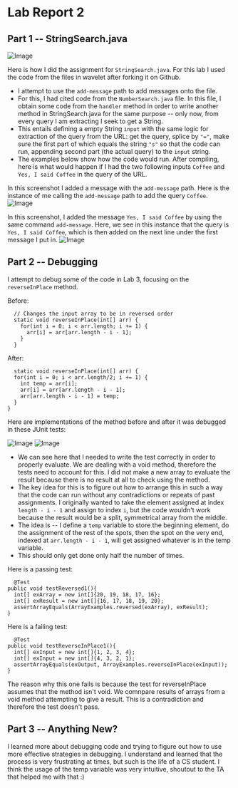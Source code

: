 # Lab Report 2

## Part 1 -- StringSearch.java 

![Image](https://ichbinethan.github.io/cse15l-lab-reports/cse15Lab2stringSearch.png)

Here is how I did the assignment for  `StringSearch.java`. For this lab I used the code from the files in wavelet after forking it on Github. 

* I attempt to use the `add-message` path to add messages onto the file. 
* For this, I had cited code from the `NumberSearch.java` file. In this file, I obtain some code from the  `handler` method in order to write another method in StringSearch.java for the same purpose -- only now, from every query I am extracting I seek to get a String. 
*  This entails defining a empty String `input` with the same logic for extraction of the query from the URL: get the query, splice by `"="`, make sure the first part of which equals the string `"s"` so that the code can run, appending second part (the actual query) to the `input` string. 
* The examples below show how the code would run. After compiling, here is what would happen if I had the two following inputs `Coffee` and  `Yes, I said Coffee` in the query of the URL. 

In this screenshot I added a message with the `add-message` path. Here is the instance of me calling the `add-message` path to add the query `Coffee`.  
![Image](https://ichbinethan.github.io/cse15l-lab-reports/cse15Lab2coffee.png)

In this screenshot, I added the message `Yes, I said Coffee` by using the same command `add-message`. Here, we see in this instance that the query is `Yes, I said Coffee`, which is then added on the next line under the first message I put in. 
![Image](https://ichbinethan.github.io/cse15l-lab-reports/cse15Lab2coffeeMore.png)

## Part 2 -- Debugging

I attempt to debug some of the code in Lab 3, focusing on the `reverseInPlace` method. 

Before:
```
  // Changes the input array to be in reversed order
  static void reverseInPlace(int[] arr) {
    for(int i = 0; i < arr.length; i += 1) {
      arr[i] = arr[arr.length - i - 1];
    }
  } 
  ```
  
  After:
  ```
    static void reverseInPlace(int[] arr) {
    for(int i = 0; i < arr.length/2; i += 1) {
      int temp = arr[i];
      arr[i] = arr[arr.length - i - 1];
      arr[arr.length - i - 1] = temp;
    } 
  }
  ```
  
  Here are implementations of the method before and after it was debugged in these JUnit tests:
  
  ![Image](https://ichbinethan.github.io/cse15l-lab-reports/cse15Lab2fail.png)
  ![Image](https://ichbinethan.github.io/cse15l-lab-reports/cse15Lab2pass.png)
  
  * We can see here that I needed to write the test correctly in order to properly evaluate. We are dealing with a void method, therefore the tests need to account for this. I did not make a new array to evaluate the result because there is no result at all to check using the method.
  * The key idea for this is to figure out how to arrange this in such a way that the code can run without any contradictions or repeats of past assignments. I originally wanted to take the element assigned at index `length - i - 1` and assign to index `i`, but the code wouldn't work because the result would be a split, symmetrical array from the middle. 
  * The idea is -- I define a `temp` variable to store the beginning element, do the assignment of the rest of the spots, then the spot on the very end, indexed at `arr.length - i - 1`, will get assigned whatever is in the temp variable. 
  * This should only get done only half the number of times. 
  
  Here is a passing test:
  ```
    @Test 
  public void testReversed1(){
    int[] exArray = new int[]{20, 19, 18, 17, 16};
    int[] exResult = new int[]{16, 17, 18, 19, 20};
    assertArrayEquals(ArrayExamples.reversed(exArray), exResult);
  }
  ```
  
  Here is a failing test:
  ```
    @Test 
  public void testReverseInPlace1(){
    int[] exInput = new int[]{1, 2, 3, 4};
    int[] exInput = new int[]{4, 3, 2, 1};
    assertArrayEquals(exOutput, ArrayExamples.reverseInPlace(exInput));
  }
  ```
The reason why this one fails is because the test for reverseInPlace assumes that the method isn't void. We comnpare results of arrays from a void method attempting to give a result. This is a contradiction and therefore the test doesn't pass. 



## Part 3 -- Anything New?

I learned more about debugging code and trying to figure out how to use more effective strategies in debugging. I understand and learned that the process is very frustrating at times, but such is the life of a CS student. I think the usage of the temp variable was very intuitive, shoutout to the TA that helped me with that :)
